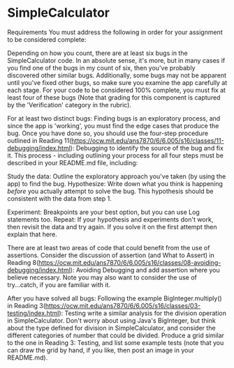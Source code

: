 # SimpleCalculator
 
Requirements
You must address the following in order for your assignment to be considered complete:

Depending on how you count, there are at least six bugs in the SimpleCalculator code. In an absolute sense, it's more, but in many cases if you find one of the bugs in my count of six, then you've probably discovered other similar bugs. Additionally, some bugs may not be apparent until you've fixed other bugs, so make sure you examine the app carefully at each stage. For your code to be considered 100% complete, you must fix at least four of these bugs (Note that grading for this component is captured by the 'Verification' category in the rubric).

For at least two distinct bugs: Finding bugs is an exploratory process, and since the app is 'working', you must find the edge cases that produce the bug. Once you have done so, you should use the four-step procedure outlined in Reading 11(https://ocw.mit.edu/ans7870/6/6.005/s16/classes/11-debugging/index.html): Debugging to identify the source of the bug and fix it. This process - including outlining your process for all four steps must be described in your README.md file, including:

Study the data: Outline the exploratory approach you've taken (by using the app) to find the bug.
Hypothesize: Write down what you think is happening *before* you actually attempt to solve the bug. This hypothesis should be consistent with the data from step 1.

Experiment: Breakpoints are your best option, but you can use Log statements too.
Repeat: If your hypothesis and experiments don't work, then revisit the data and try again. If you solve it on the first attempt then explain that here.

There are at least two areas of code that could benefit from the use of assertions. Consider the discussion of assertion (and What to Assert) in Reading 8(https://ocw.mit.edu/ans7870/6/6.005/s16/classes/08-avoiding-debugging/index.html): Avoiding Debugging and add assertion where you believe necessary. Note you may also want to consider the use of try...catch, if you are familiar with it.

After you have solved all bugs: Following the example BigInteger.multiply() in Reading 3(https://ocw.mit.edu/ans7870/6/6.005/s16/classes/03-testing/index.html): Testing write a similar analysis for the division operation in SimpleCalculator. Don't worry about using Java's BigInteger, but think about the type defined for division in SimpleCalculator, and consider the different categories of number that could be divided. Produce a grid similar to the one in Reading 3: Testing, and list some example tests (note that you can draw the grid by hand, if you like, then post an image in your README.md).